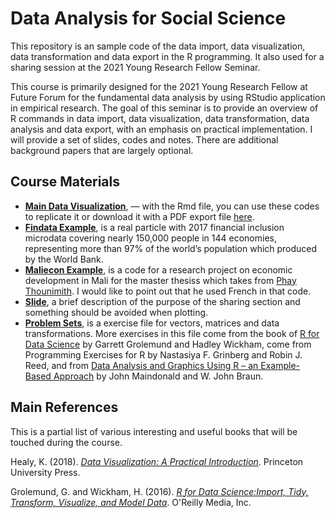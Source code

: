 # Data Analysis for Social Science 

This repository is an sample code of the data import, data visualization, data transformation and data export in the R programming. It also used for a sharing session at the 2021 Young Research Fellow Seminar. 

This course is primarily designed for the 2021 Young Research Fellow at Future Forum for the fundamental data analysis by using RStudio application in empirical research. The goal of this seminar is to provide an overview of R commands in data import, data visualization, data transformation, data analysis and data export, with an emphasis on practical implementation. I will provide a set of slides, codes and notes. There are additional background papers that are largely optional.

## Course Materials 
* [**Main Data Visualization**](https://github.com/nithkosal/DataVisualization/blob/main/Codes/DataVisualization.Rmd), — with the Rmd file, you can use these codes to replicate it or download it with a PDF export file [here](https://github.com/nithkosal/DataVisualization/blob/main/DataVisualization.pdf). 
* [**Findata Example**](https://github.com/nithkosal/DataVisualization/blob/main/Codes/Findata.R), is a real particle with 2017 financial inclusion microdata covering nearly 150,000 people in 144 economies, representing more than 97% of the world’s population which produced by the World Bank.
* [**Maliecon Example**](https://github.com/nithkosal/DataVisualization/blob/main/Codes/maliecon.R), is a code for a research project on economic development in Mali for the master thesiss which takes from [Phay Thounimith](https://github.com/nimithphay). I would like to point out that he used French in that code.
* [**Slide**](https://github.com/nithkosal/DataVisualization/blob/main/Slide.pdf), a brief description of the purpose of the sharing section and something should be avoided when plotting.
* [**Problem Sets**](https://github.com/nithkosal/DataVisualization/blob/main/Problemsets.pdf), is a exercise file for vectors, matrices and data transformations. More exercises in this file come from the book of [R for Data Science](https://r4ds.had.co.nz/index.html) by Garrett Grolemund and Hadley Wickham, come from Programming Exercises for R by Nastasiya F. Grinberg and Robin J. Reed, and from [Data Analysis and Graphics Using R – an Example-Based Approach](https://maths-people.anu.edu.au/~johnm/r-book/daagur3.html) by John Maindonald and W. John Braun.  

## Main References
This is a partial list of various interesting and useful books that will be touched during the course.

Healy, K. (2018). [_Data Visualization: A Practical Introduction_](https://socviz.co/). Princeton University Press.

Grolemund, G. and Wickham, H. (2016). [_R for Data Science:Import, Tidy, Transform, Visualize, and Model Data_](https://r4ds.had.co.nz/). O'Reilly Media, Inc.


